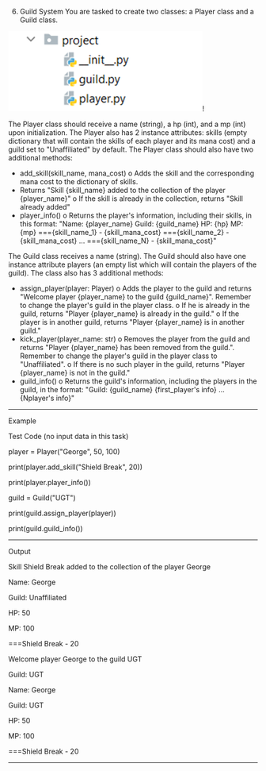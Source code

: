 6.	Guild System
You are tasked to create two classes: a Player class and a Guild class. 

![img.png](img.png)!

The Player class should receive a name (string), a hp (int), and a mp (int) upon initialization. 
The Player also has 2 instance attributes: skills (empty dictionary that will 
contain the skills of each player and its mana cost) and a guild set to "Unaffiliated" by default.
The Player class should also have two additional methods:
-	add_skill(skill_name, mana_cost)
o	Adds the skill and the corresponding mana cost to the dictionary of skills.
- Returns "Skill {skill_name} added to the collection of the player {player_name}"
o	If the skill is already in the collection, returns "Skill already added"
-	player_info() 
o	Returns the player's information, including their skills, in this format:
"Name: {player_name}
 Guild: {guild_name}
 HP: {hp}
 MP: {mp}
 ==={skill_name_1} - {skill_mana_cost}
 ==={skill_name_2} - {skill_mana_cost}
 …
 ==={skill_name_N} - {skill_mana_cost}"

The Guild class receives a name (string). The Guild should also have one instance attribute players (an empty list which will contain the players of the guild). The class also has 3 additional methods:
-	assign_player(player: Player)
o	Adds the player to the guild and returns "Welcome player {player_name} to the guild {guild_name}". Remember to change the player's guild in the player class.
o	If he is already in the guild, returns "Player {player_name} is already in the guild."
o	If the player is in another guild, returns "Player {player_name} is in another guild."
-	kick_player(player_name: str)
o	Removes the player from the guild and returns "Player {player_name} has been removed from the guild.". Remember to change the player's guild in the player class to "Unaffiliated".
o	If there is no such player in the guild, returns "Player {player_name} is not in the guild."
-	guild_info() 
o	Returns the guild's information, including the players in the guild, in the format:
"Guild: {guild_name}
{first_player's info}
…
{Nplayer's info}"

_______________________________________________
Example

Test Code	(no input data in this task)

player = Player("George", 50, 100)

print(player.add_skill("Shield Break", 20))

print(player.player_info())

guild = Guild("UGT")

print(guild.assign_player(player))

print(guild.guild_info())

_______________________________________________
Output

Skill Shield Break added to the collection of the player George

Name: George

Guild: Unaffiliated

HP: 50

MP: 100

===Shield Break - 20

Welcome player George to the guild UGT

Guild: UGT

Name: George

Guild: UGT

HP: 50

MP: 100

===Shield Break - 20
_______________________________________________